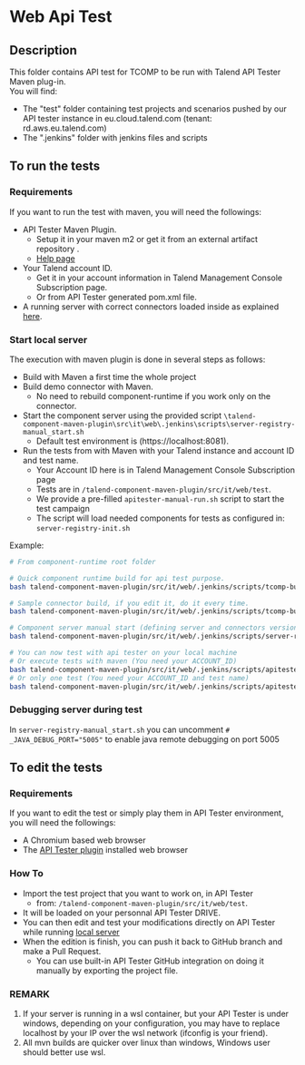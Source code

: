 # Web Api Test

## Description
This folder contains API test for TCOMP to be run with Talend API Tester Maven plug-in.  
You will find:
 - The "test" folder containing test projects and scenarios pushed by our API tester instance in eu.cloud.talend.com (tenant: rd.aws.eu.talend.com)
 - The ".jenkins" folder with jenkins files and scripts

## To run the tests
### Requirements
If you want to run the test with maven, you will need the followings:

- API Tester Maven Plugin.
  - Setup it in your maven m2 or get it from an external artifact repository .
  - [Help page](https://help.talend.com/r/en-US/Cloud/api-tester-user-guide/installing-maven-plugin)
- Your Talend account ID.
  - Get it in your account information in Talend Management Console Subscription page.
  - Or from API Tester generated pom.xml file.
- A running server with correct connectors loaded inside as explained [here](#Start-local-server).

### Start local server
The execution with maven plugin is done in several steps as follows:
- Build with Maven a first time the whole project
- Build demo connector with Maven.
  - No need to rebuild component-runtime if you work only on the connector.
- Start the component server using the provided script `\talend-component-maven-plugin\src\it\web\.jenkins\scripts\server-registry-manual_start.sh`
  - Default test environment is (https://localhost:8081).
- Run the tests from with Maven  with your Talend instance and account ID and test name.
  - Your Account ID here is in Talend Management Console Subscription page
  - Tests are in `/talend-component-maven-plugin/src/it/web/test`.
  - We provide a pre-filled `apitester-manual-run.sh` script to start the test campaign
  - The script will load needed components for tests as configured in: `server-registry-init.sh`

Example:
```bash
# From component-runtime root folder

# Quick component runtime build for api test purpose.
bash talend-component-maven-plugin/src/it/web/.jenkins/scripts/tcomp-build-fast.sh pom.xml

# Sample connector build, if you edit it, do it every time.
bash talend-component-maven-plugin/src/it/web/.jenkins/scripts/tcomp-build-sample-connector.sh sample-parent/sample-connector/pom.xml

# Component server manual start (defining server and connectors version
bash talend-component-maven-plugin/src/it/web/.jenkins/scripts/server-registry-manual_start.sh 1.41.0

# You can now test with api tester on your local machine
# Or execute tests with maven (You need your ACCOUNT_ID)
bash talend-component-maven-plugin/src/it/web/.jenkins/scripts/apitester-manual-run.sh ACCOUNT_ID
# Or only one test (You need your ACCOUNT_ID and test name)
bash talend-component-maven-plugin/src/it/web/.jenkins/scripts/apitester-manual-single-run.sh ACCOUNT_ID tck-bulk-api-test
```

### Debugging server during test
In `server-registry-manual_start.sh` you can uncomment `# _JAVA_DEBUG_PORT="5005"` to enable java remote debugging on port 5005

## To edit the tests
### Requirements
If you want to edit the test or simply play them in API Tester environment, you will need the followings:
- A Chromium based web browser
- The [API Tester plugin](https://chrome.google.com/webstore/detail/talend-api-tester-free-ed/aejoelaoggembcahagimdiliamlcdmfm) installed web browser

### How To
- Import the test project that you want to work on, in API Tester
  - from: `/talend-component-maven-plugin/src/it/web/test`.
- It will be loaded on your personnal API Tester DRIVE.
- You can then edit and test your modifications directly on API Tester while running [local server](#Start-local-server)
- When the edition is finish, you can push it back to GitHub branch and make a Pull Request.
  - You can use built-in API Tester GitHub integration on doing it manually by exporting the project file.

### REMARK
1. If your server is running in a wsl container, but your API Tester is under windows, depending on your configuration, you may have to replace localhost by your IP over the wsl network (ifconfig is your friend).
2. All mvn builds are quicker over linux than windows, Windows user should better use wsl.
